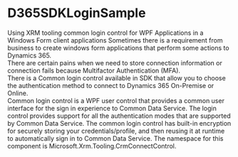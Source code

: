 # D365SDKLoginSample
Using XRM tooling common login control for WPF Applications in a Windows Form client applications
Sometimes there is a requirement from business to create windows form applications that perform some actions to Dynamics 365.<br />
There are certain pains when we need to store connection information or connection fails because Multifactor Authentication (MFA).<br />
There is a Common login control available in SDK that allow you to choose the authentication method to connect to Dynamics 365 On-Premise or Online. <br />
Common login control is a WPF user control that provides a common user interface for the sign in experience to Common Data Service. The login control provides support for all the authentication modes that are supported by Common Data Service. The common login control has built-in encryption for securely storing your credentials/profile, and then reusing it at runtime to automatically sign in to Common Data Service. The namespace for this component is Microsoft.Xrm.Tooling.CrmConnectControl.<br />

